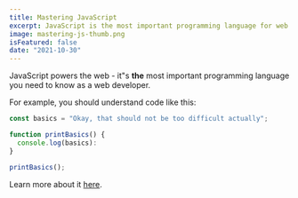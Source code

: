 ```yaml
---
title: Mastering JavaScript
excerpt: JavaScript is the most important programming language for web development. You probably don"t know it well enough!
image: mastering-js-thumb.png
isFeatured: false
date: "2021-10-30"
---
```


JavaScript powers the web - it"s **the** most important programming language you need to know as a web developer.

For example, you should understand code like this:

```js
const basics = "Okay, that should not be too difficult actually";

function printBasics() {
  console.log(basics):
}

printBasics();
```

Learn more about it [here](https://academind.com).
